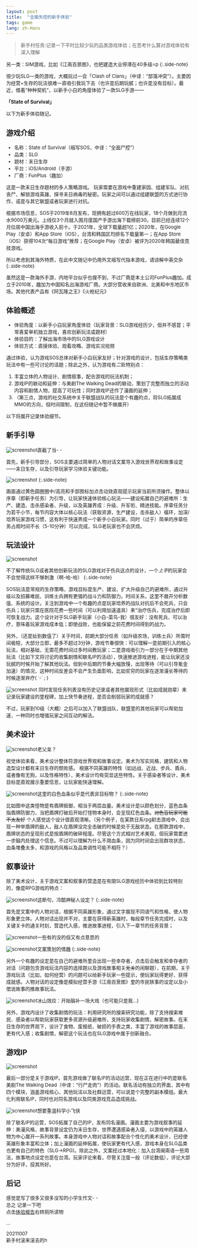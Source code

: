 ```yaml
---
layout: post
title:  "全面失控的新手体验"
tags: game
lang: zh-Hans
---
```

><font size=2>新手村任务:记录一下平时比较少玩的品类游戏体验；在思考什么算对游戏体验有深入理解

另一类：SIM游戏，比如《江南百景图》，也把建造大业停滞在40多级=p
{:.side-note}

很少玩SLG一类的游戏，大概玩过一会「Clash of Clans」（中译：“部落冲突”）。主要因为经营+生存的玩法很难一直吸引我玩下去（也许是后期玩腻；也许是没有目标）。最近，借着“种种契机”，以新手小白的角度体验了一款SLG手游——

**「State of Survival」**

以下为新手体验随记。

## 游戏介绍
- 名称：State of Survival（缩写SOS，中译：“全面尸控”）
- 品类：SLG
- 题材：末日生存
- 平台：iOS/Android（手游）
- 厂商：FunPlus（趣加）

这是一款末日生存题材的多人策略游戏。 玩家需要在游戏中重建家园、组建军队、对抗丧尸、解锁游戏英雄、探寻末日病毒的秘密。玩家之间可以通过组建联盟的方式进行协作，或是与其它联盟或者玩家进行对抗。

根据市场信息，SOS于2019年8月发布，现拥有超过600万在线玩家，18个月做到月流水9000万美元。上线仅3个月就入围月度国产手游出海下载榜前30。目前已经连续12个月位居中国出海手游收入前十。于2021年，全球下载量超1亿；2020年，在Google Play（安卓）和App Store（iOS），台湾和韩国区均排名下载量第一；在App Store（iOS）获得104次“每日游戏”推荐；在Google Play（安卓）被评为2020年韩国最佳竞技游戏。

所以考虑到其海外特质，在此中文随记中仍用外文缩写代指本游戏，请谅解中英交杂
{:.side-note}

虽然这是一款海外手游，内地平台似乎也搜不到，不过厂商是本土公司FunPlus趣加。成立于2010年，趣加为中国知名出海游戏厂商。大部分营收来自欧洲、北美和中东地区市场。其他代表产品有《阿瓦隆之王》《火枪纪元》


## 体验概述
- 体验角度：以新手小白玩家角度体验（玩家背景：SLG游戏经历少，但并不感冒；平常喜爱单机独立游戏，喜欢创新玩法或题材）
- 体验目的：了解出海市场中的SLG游戏设计
- 体验方式：直接体验、观看攻略、游戏实况视频

通过体验，认为游戏SOS总体对新手小白玩家友好；针对游戏的设计，包括生存策略类玩法中有一些可讨论的话题；除此之外，认为游戏有*二*处特别点：
1. 丰富立体的人物设计、剧情叙事，配合游戏的玩法机制；
2. 游戏IP的联动和延伸：与美剧The Walking Dead的联动，策划了完整而独立的活动内容和剧情人物，提高了可玩性；同时游戏IP还作了漫画的延伸；
3. （第三点，游戏的社交系统中关于联盟战队的玩法是个有趣的点，将SLG拓展成MMO的方向，但时间限制，在这份随记中暂不做展开）

以下将展开记录体验细节。

## 新手引导
![screenshot](/assets/images/posts/211006/1-1.png)<font size=2>直截了当- -

首先，新手引导部分，SOS主要通过简单的人物对话文案导入游戏世界观和故事设定——末日生存，以及引导玩家学习体验关键功能。

![screenshot](/assets/images/posts/211006/1-2.png)
{:.side-note}

画面通过黄色圆圈圈中/高亮和手部图标加点击动效直观提示玩家当前所须操作。整体以序章（即新手任务）为引导，让玩家快速体验核心玩法——建设拓展自己的避难所：生产、建造、击杀感染者、升级，以及英雄养成：升级、升军衔、精进技能。序章任务分为若干小节，每节内容大体以核心玩法（获取资源，生产建设，击杀敌人）循环，加深/培养玩家游戏习惯，这有利于快速养成一个新手小白玩家。同时（过于）简单的序章任务占用时间不长（5-10分钟）可以完成，SLG老玩家也不会厌烦。

## 玩法设计
![screenshot](/assets/images/posts/211006/2.png)

不了解传统SLG或者其他创新玩法的SLG游戏对于伤兵这点的设计，一个*上手*的玩家会不会觉得这样不够刺激（啊-哈-哈）
{:.side-note}

SOS玩法是常规的生存策略，游戏目标是生产、建设、扩大升级自己的避难所，通过升级以及招募难民、训练士兵拥有更强的战斗力和防御力。时间关系，这里不展开分析数值、系统的设计。关注到游戏中一个有趣的点是玩家培养的战队对抗后不会死兵，只会伤兵；玩家只需在医院花费一些时间（可以利用加速道具）来“治疗伤兵，完成治疗后即可恢复战力。这个设计对于SLG新手玩家（小白-菜鸟-我）很友好：没有死兵、可以治疗，意味着玩家游戏成本低；即使战败，也能保留之前花费时间得到的战力。

另外，（还是扯到数值了）关于时间，前期大部分任务（如升级农场，训练士兵）所需时间极短，大部分立即，最多不超过3分钟，游戏节奏很快：可以理解一是前期引入的核心玩法，相对基础，无需花费时间过多时间教玩家；二是游戏吸引力一部分在于中期其他玩法（比如下文将讨论的收集剧情和联名IP的活动），快速推进游戏进程，能让玩家还没玩腻的时候开始了解其他玩法。但到中后期的节奏大幅放慢，出现等待（可以引导氪金加速）的情况，这种时间反差会不会产生负面影响，比如贫穷的玩家在逐渐漫长等待的时候逐渐弃疗(  ˙-˙ ; )

![screenshot](/assets/images/posts/211006/3.png)
同时发现任务列表没有历史记录或者其他展现形式（比如成就勋章）来记录玩家建设的里程碑，加上快节奏进程，是否会削弱玩家的成就感？

不过，玩家到10级（大概）之后可以加入了联盟战队，联盟里的其他玩家可以帮助加速，一种同时也增强玩家之间互动的解法。

## 美术设计
![screenshot](/assets/images/posts/211006/4-1.png)<font size=2>老父亲？

视觉体验来看，美术设计整体符游戏世界观和故事设定。美术为写实风格，建筑和人物造型设计都有末日生存的颓败感。
根据不同英雄的特性（如远战、近战、步兵、盾兵，或者像有无狗，以及性格特性），美术设计均有突显这些特性。关于感染者等设计，美术目标是直观展示重要信息，让玩家能快速理解。

![screenshot](/assets/images/posts/211006/4-2.png)<font size=2>这里的白色血条似乎是代表非目标物？
{:.side-note}

比如图中这类怪物是有盾牌抵御，相当于两层血量。美术设计是以颜色划分，蓝色血条指盾牌防御力，当把盾牌打破后开始打怪物本身时，会呈现红色血条。~~对色盲玩家可能不太友好~~
个人感觉这个设计很直观清晰。（另个例子，在某款日系rpg射击游戏中，会出现一种举盾牌的敌人，敌人在盾牌没完全击破的时候是处于无敌状态。在那款游戏中，盾牌状态的呈现形式是按盾牌的破碎程度。尽管这个方式相对艺术美观，但玩家需要进一步脑内处理这个信息。不过可以理解为什么不用血条，因为同时间会出现群攻状态，血条堆叠太多，和游戏的风格以及品类调性可能不相符？）

## 叙事设计
除了美术设计，关于游戏文案和叙事的营造是在有限SLG游戏经历中体验到比较特别的，像是RPG游戏的特点：

![screenshot](/assets/images/posts/211006/5-1.png)<font size=2>这断句，冷酷神秘人设定？
{:.side-note}

首先是文案中的人物对话，根据不同英雄形象，通过文字展现不同语气和性格，使人物形象更立体。人物对话出现并不对，主要在获得新英雄时，每段章节任务完成时，以及关键关卡的通关时刻，营造代入感，推进故事进程，引入下一章节的任务背景；

![screenshot](/assets/images/posts/211006/5-2.png)<font size=2>一些有的没的但又有点意思的

![screenshot](/assets/images/posts/211006/5-3.png)<font size=2>文案策划的情趣
{:.side-note}

另外一个有趣的设定是在自己的避难所里会出现一些幸存者，点击后会触发和幸存者的对话（问题包含游戏玩法内容的选择题以及游戏故事相关~~无关~~的闲聊题），在前期，关于游戏玩法（比如，如何经营）的问题可以给新手玩家一些提示，使玩家玩得更好、获得成就感。人物对话的设定像是模拟经营手游《江南百景图》里的市民轶事的设定以及小倌说故事的推故事玩法。

![screenshot](/assets/images/posts/211006/5-4.png)<font size=2>冰山效应：开始脑补一场大戏（也可能只是我...)

另外，游戏内设计了收集剧情的玩法：利用研究所的搜索研究功能，除了支持搜索难民、感染者以帮助玩家获取更多资源升级避难所，支持玩家收集剧情，解密故事。在末日生存的世界观下，设计了食物、废报纸、破损的手表之类，丰富了游戏的故事层面，更有代入感；收集剧情，解密这个玩法也在SLG游戏中属于创新融合。

## 游戏IP
![screenshot](/assets/images/posts/211006/6.png)

最后一部分是关于游戏IP。首先游戏做了联名IP的活动运营，现在正在进行中的是联名美剧The Walking Dead（中译：“行尸走肉”）的活动。联名活动有独立的界面，其中有四个模块，涵盖游戏核心、其他玩法以及社群运营，可以说是个完整的副本模组。最大化利用联名IP，同时也对同名游戏以及同类游戏竞品造成挑战。

![screenshot](/assets/images/posts/211006/7.png)<font size=2>想要重温科学小飞侠

除了联名IP的运营，SOS拓展了自己的IP，发布同名漫画。漫画主要为游戏叙事的延伸：美漫风格，故事背景设定仍为末日生存，世界遭遇感染者入侵，以游戏中的英雄人物为中心展开一系列故事。本身游戏中人物对话和故事配合个性化的美术设计，已经使英雄形象丰富和立体；加上漫画的延伸拓展，使玩家更有代入感，游戏本身在SLG品类也更有自己的特色（SLG->RPG)。除此之外，文案经过本地化：加入台湾闽南语一些用法，故事地点设定也是在台湾。玩家评论来看，尽管关注度一般（评论数低），评论大部分为好评，投其所好。

## 后记
感觉是写了很多又很多没写的小学生作文- -
<br>总之 记录一下吧
<br>点击[体验报告](/assets/pdf/repo.pdf)右转厕所读物

...

20211007
<br>新手村滚来滚去的h

